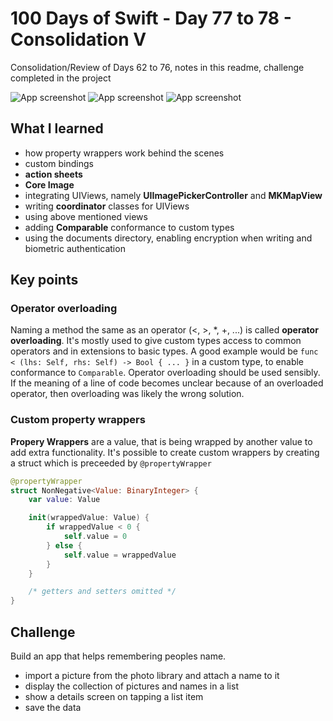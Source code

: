 # 100 Days of Swift - Day 77 to 78 - Consolidation V
Consolidation/Review of Days 62 to 76, notes in this readme, challenge completed in the project

![App screenshot](APPNAME1.png) ![App screenshot](APPNAME2.png) ![App screenshot](APPNAME3.png)


## What I learned
- how property wrappers work behind the scenes
- custom bindings
- **action sheets**
- **Core Image**
- integrating UIViews, namely **UIImagePickerController** and **MKMapView**
- writing **coordinator** classes for UIViews
- using above mentioned views
- adding **Comparable** conformance to custom types
- using the documents directory, enabling encryption when writing and biometric authentication

## Key points
### Operator overloading
Naming a method the same as an operator (<, >, *, +, ...) is called **operator overloading**.
It's mostly used to give custom types access to common operators and in extensions to basic types.
A good example would be `func < (lhs: Self, rhs: Self) -> Bool { ... }` in a custom type, to enable conformance to `Comparable`.
Operator overloading should be used sensibly. If the meaning of a line of code becomes unclear because of an overloaded operator,
then overloading was likely the wrong solution.

### Custom property wrappers
**Propery Wrappers** are a value, that is being wrapped by another value to add extra functionality.
It's possible to create custom wrappers by creating a struct which is preceeded by `@propertyWrapper`

```swift
@propertyWrapper
struct NonNegative<Value: BinaryInteger> {
    var value: Value

    init(wrappedValue: Value) {
        if wrappedValue < 0 {
            self.value = 0
        } else {
            self.value = wrappedValue
        }
    }

    /* getters and setters omitted */
}
```


## Challenge
Build an app that helps remembering peoples name.
- import a picture from the photo library and attach a name to it
- display the collection of pictures and names in a list
- show a details screen on tapping a list item
- save the data
